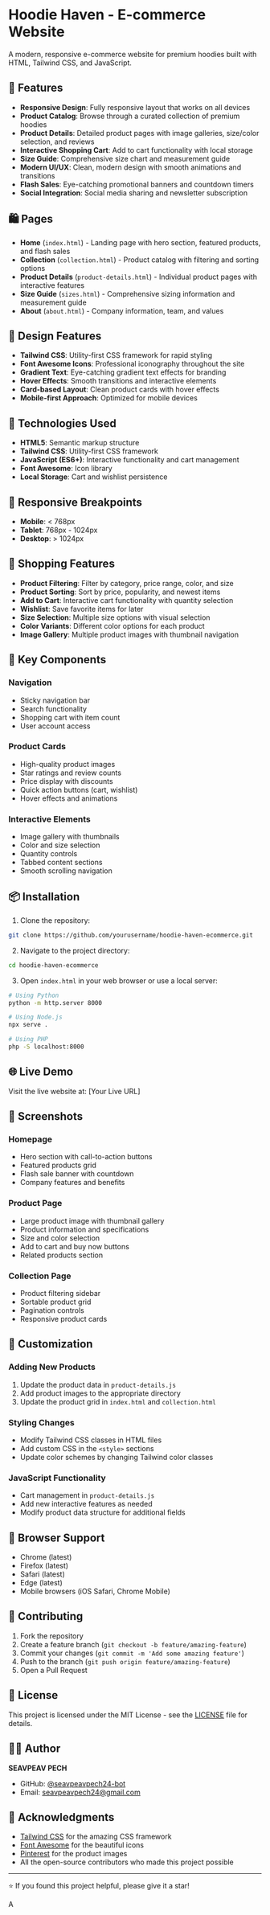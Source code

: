 # Hoodie Haven - E-commerce Website

A modern, responsive e-commerce website for premium hoodies built with HTML, Tailwind CSS, and JavaScript.

## 🌟 Features

- **Responsive Design**: Fully responsive layout that works on all devices
- **Product Catalog**: Browse through a curated collection of premium hoodies
- **Product Details**: Detailed product pages with image galleries, size/color selection, and reviews
- **Interactive Shopping Cart**: Add to cart functionality with local storage
- **Size Guide**: Comprehensive size chart and measurement guide
- **Modern UI/UX**: Clean, modern design with smooth animations and transitions
- **Flash Sales**: Eye-catching promotional banners and countdown timers
- **Social Integration**: Social media sharing and newsletter subscription

## 🛍️ Pages

- **Home** (`index.html`) - Landing page with hero section, featured products, and flash sales
- **Collection** (`collection.html`) - Product catalog with filtering and sorting options
- **Product Details** (`product-details.html`) - Individual product pages with interactive features
- **Size Guide** (`sizes.html`) - Comprehensive sizing information and measurement guide
- **About** (`about.html`) - Company information, team, and values

## 🎨 Design Features

- **Tailwind CSS**: Utility-first CSS framework for rapid styling
- **Font Awesome Icons**: Professional iconography throughout the site
- **Gradient Text**: Eye-catching gradient text effects for branding
- **Hover Effects**: Smooth transitions and interactive elements
- **Card-based Layout**: Clean product cards with hover effects
- **Mobile-first Approach**: Optimized for mobile devices

## 🚀 Technologies Used

- **HTML5**: Semantic markup structure
- **Tailwind CSS**: Utility-first CSS framework
- **JavaScript (ES6+)**: Interactive functionality and cart management
- **Font Awesome**: Icon library
- **Local Storage**: Cart and wishlist persistence

## 📱 Responsive Breakpoints

- **Mobile**: < 768px
- **Tablet**: 768px - 1024px
- **Desktop**: > 1024px

## 🛒 Shopping Features

- **Product Filtering**: Filter by category, price range, color, and size
- **Product Sorting**: Sort by price, popularity, and newest items
- **Add to Cart**: Interactive cart functionality with quantity selection
- **Wishlist**: Save favorite items for later
- **Size Selection**: Multiple size options with visual selection
- **Color Variants**: Different color options for each product
- **Image Gallery**: Multiple product images with thumbnail navigation

## 🎯 Key Components

### Navigation
- Sticky navigation bar
- Search functionality
- Shopping cart with item count
- User account access

### Product Cards
- High-quality product images
- Star ratings and review counts
- Price display with discounts
- Quick action buttons (cart, wishlist)
- Hover effects and animations

### Interactive Elements
- Image gallery with thumbnails
- Color and size selection
- Quantity controls
- Tabbed content sections
- Smooth scrolling navigation

## 📦 Installation

1. Clone the repository:
```bash
git clone https://github.com/yourusername/hoodie-haven-ecommerce.git
```

2. Navigate to the project directory:
```bash
cd hoodie-haven-ecommerce
```

3. Open `index.html` in your web browser or use a local server:
```bash
# Using Python
python -m http.server 8000

# Using Node.js
npx serve .

# Using PHP
php -S localhost:8000
```

## 🌐 Live Demo

Visit the live website at: [Your Live URL]

## 📸 Screenshots

### Homepage
- Hero section with call-to-action buttons
- Featured products grid
- Flash sale banner with countdown
- Company features and benefits

### Product Page
- Large product image with thumbnail gallery
- Product information and specifications
- Size and color selection
- Add to cart and buy now buttons
- Related products section

### Collection Page
- Product filtering sidebar
- Sortable product grid
- Pagination controls
- Responsive product cards

## 🔧 Customization

### Adding New Products
1. Update the product data in `product-details.js`
2. Add product images to the appropriate directory
3. Update the product grid in `index.html` and `collection.html`

### Styling Changes
- Modify Tailwind CSS classes in HTML files
- Add custom CSS in the `<style>` sections
- Update color schemes by changing Tailwind color classes

### JavaScript Functionality
- Cart management in `product-details.js`
- Add new interactive features as needed
- Modify product data structure for additional fields

## 📱 Browser Support

- Chrome (latest)
- Firefox (latest)
- Safari (latest)
- Edge (latest)
- Mobile browsers (iOS Safari, Chrome Mobile)

## 🤝 Contributing

1. Fork the repository
2. Create a feature branch (`git checkout -b feature/amazing-feature`)
3. Commit your changes (`git commit -m 'Add some amazing feature'`)
4. Push to the branch (`git push origin feature/amazing-feature`)
5. Open a Pull Request

## 📄 License

This project is licensed under the MIT License - see the [LICENSE](LICENSE) file for details.

## 👨‍💻 Author

**SEAVPEAV PECH**
- GitHub: [@seavpeavpech24-bot](https://github.com/seavpeavpech24-bot)
- Email: seavpeavpech24@gmail.com

## 🙏 Acknowledgments

- [Tailwind CSS](https://tailwindcss.com/) for the amazing CSS framework
- [Font Awesome](https://fontawesome.com/) for the beautiful icons
- [Pinterest](https://pinterest.com/) for the product images
- All the open-source contributors who made this project possible

---

⭐ If you found this project helpful, please give it a star!

A
